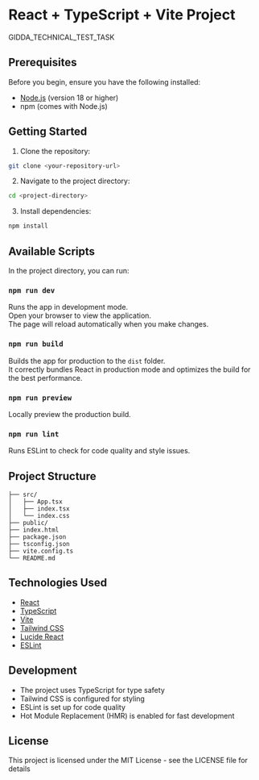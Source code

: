 # React + TypeScript + Vite Project

GIDDA_TECHNICAL_TEST_TASK

## Prerequisites

Before you begin, ensure you have the following installed:
- [Node.js](https://nodejs.org/) (version 18 or higher)
- npm (comes with Node.js)

## Getting Started

1. Clone the repository:
```bash
git clone <your-repository-url>
```

2. Navigate to the project directory:
```bash
cd <project-directory>
```

3. Install dependencies:
```bash
npm install
```

## Available Scripts

In the project directory, you can run:

### `npm run dev`

Runs the app in development mode.\
Open your browser to view the application.\
The page will reload automatically when you make changes.

### `npm run build`

Builds the app for production to the `dist` folder.\
It correctly bundles React in production mode and optimizes the build for the best performance.

### `npm run preview`

Locally preview the production build.

### `npm run lint`

Runs ESLint to check for code quality and style issues.

## Project Structure

```
├── src/
│   ├── App.tsx
│   ├── index.tsx
│   └── index.css
├── public/
├── index.html
├── package.json
├── tsconfig.json
├── vite.config.ts
└── README.md
```

## Technologies Used

- [React](https://reactjs.org/)
- [TypeScript](https://www.typescriptlang.org/)
- [Vite](https://vitejs.dev/)
- [Tailwind CSS](https://tailwindcss.com/)
- [Lucide React](https://lucide.dev/)
- [ESLint](https://eslint.org/)

## Development

- The project uses TypeScript for type safety
- Tailwind CSS is configured for styling
- ESLint is set up for code quality
- Hot Module Replacement (HMR) is enabled for fast development

## License

This project is licensed under the MIT License - see the LICENSE file for details